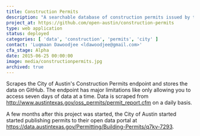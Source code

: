 ```yaml
---
title: Construction Permits
description: "A searchable database of construction permits issued by the City of Austin since 1980"
project_at: https://github.com/open-austin/construction-permits
type: web application
status: deployed
categories: [ 'data', 'construction', 'permits', 'city' ]
contact: 'Luqmaan Dawoodjee <ldawoodjee@gmail.com>'
cfa_stage: Alpha
date: 2015-06-25 00:00:00
image: media/constructionpermits.jpg
archived: true
---
```


Scrapes the City of Austin's Construction Permits endpoint and stores the data on GitHub. The endpoint has major limitations like only allowing you to access seven days of data at a time. Data is scraped from http://www.austintexas.gov/oss_permits/permit_report.cfm on a daily basis.

A few months after this project was started, the City of Austin started started publishing permits to their open data portal at https://data.austintexas.gov/Permitting/Building-Permits/q7kv-7293.
